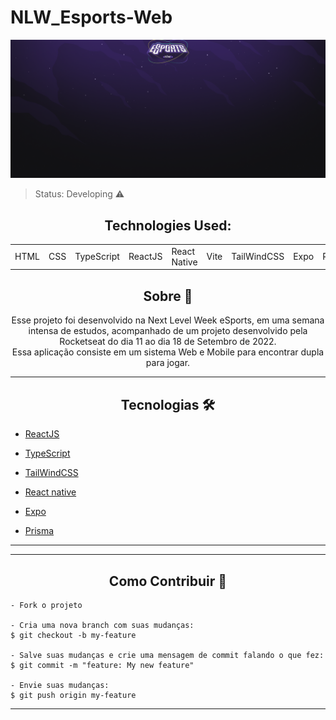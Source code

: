 # NLW_Esports-Web

![Preview](./src/assets/Preview-nlw.png)

> Status: Developing ⚠️

<h2 align="center">Technologies Used: </h2>
<table align="center">
    <tr>
    <td>HTML</td>
    <td>CSS</td>
    <td>TypeScript</td>
    <td>ReactJS</td>
    <td>React Native</td>
    <td>Vite</td>
    <td>TailWindCSS</td>
    <td>Expo</td>
    <td>Prisma</td>
    </tr>
</table>


<h2 align="center">Sobre 📖</h2>
<p align="center">
   Esse projeto foi desenvolvido na Next Level Week eSports, em uma semana intensa de estudos, acompanhado de um projeto desenvolvido pela Rocketseat do dia 11 ao dia 18 de Setembro de 2022.<br>
   Essa aplicação consiste em um sistema Web e Mobile para encontrar dupla para jogar. <br>

</p>

---   

<h2 align="center">Tecnologias 🛠️</h2>

   <p>

- [ReactJS](https://reactjs.org/)
- [TypeScript](https://www.typescriptlang.org)
- [TailWindCSS](https://tailwindcss.com)
- [React native](https://reactnative.dev/)
- [Expo](https://expo.dev/)
- [Prisma](https://www.prisma.io)

   </p>

---


---

<h2 align="center">Como Contribuir 💪</h2>

   ```
   - Fork o projeto 

   - Cria uma nova branch com suas mudanças:
   $ git checkout -b my-feature

   - Salve suas mudanças e crie uma mensagem de commit falando o que fez:
   $ git commit -m "feature: My new feature"

   - Envie suas mudanças:
   $ git push origin my-feature
   ```

---
